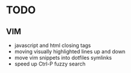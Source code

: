 TODO
====

VIM
---
* javascript and html closing tags
* moving visually highlighted lines up and down
* move vim snippets into dotfiles symlinks
* speed up Ctrl-P fuzzy search

